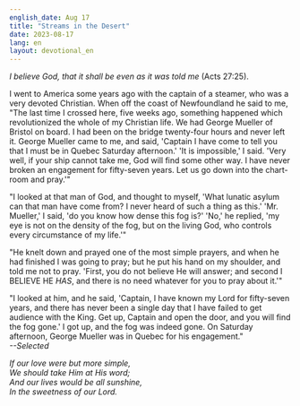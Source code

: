 ```yaml
---
english_date: Aug 17
title: "Streams in the Desert"
date: 2023-08-17
lang: en
layout: devotional_en
---
```





<p><em>I believe God, that it shall be even as it was told me</em> (Acts 27:25).

</p>

<p>I went to America some years ago with the captain of a steamer, who was a very devoted Christian. When off the coast of Newfoundland he said to me, "The last time I crossed here, five weeks ago, something happened which revolutionized the whole of my Christian life. We had George Mueller of Bristol on board. I had been on the bridge twenty-four hours and never left it. George Mueller came to me, and said, 'Captain I have come to tell you that I must be in Quebec Saturday afternoon.' 'It is impossible,' I said. 'Very well, if your ship cannot take me, God will find some other way. I have never broken an engagement for fifty-seven years. Let us go down into the chart-room and pray.'"

</p>

<p>"I looked at that man of God, and thought to myself, 'What lunatic asylum can that man have come from? I never heard of such a thing as this.' 'Mr. Mueller,' I said, 'do you know how dense this fog is?' 'No,' he replied, 'my eye is not on the density of the fog, but on the living God, who controls every circumstance of my life.'"

</p>

<p>"He knelt down and prayed one of the most simple prayers, and when he had finished I was going to pray; but he put his hand on my shoulder, and told me not to pray. 'First, you do not believe He will answer; and second I BELIEVE HE <em>HAS</em>, and there is no need whatever for you to pray about it.'"

</p>

<p>"I looked at him, and he said, 'Captain, I have known my Lord for fifty-seven years, and there has never been a single day that I have failed to get audience with the King. Get up, Captain and open the door, and you will find the fog gone.' I got up, and the fog was indeed gone. On Saturday afternoon, George Mueller was in Quebec for his engagement."<br/> <em>--Selected</em>

</p>

<p><em>If our love were but more simple,<br/> We should take Him at His word;<br/> And our lives would be all sunshine,<br/> In the sweetness of our Lord.</em>

</p>

<p></p>